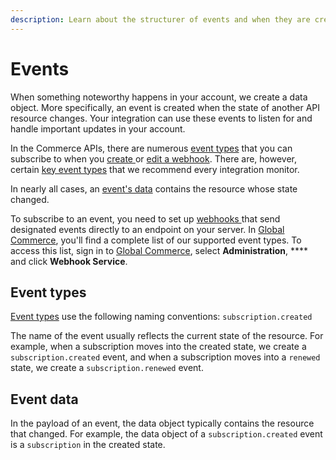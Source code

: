 ```yaml
---
description: Learn about the structurer of events and when they are created.
---
```


# Events

When something noteworthy happens in your account, we create a data object. More specifically, an event is created when the state of another API resource changes. Your integration can use these events to listen for and handle important updates in your account.

In the Commerce APIs, there are numerous [event types](./#event-types) that you can subscribe to when you [create ](../webhooks/creating-a-webhook.md)or [edit a webhook](../webhooks/editing-a-webhook.md). There are, however, certain [key event types](event-types.md) that we recommend every integration monitor.

In nearly all cases, an [event's data](./#event-data) contains the resource whose state changed.

To subscribe to an event, you need to set up [webhooks ](../webhooks/)that send designated events directly to an endpoint on your server. In [Global Commerce](https://gc.digitalriver.com/gc/ent/login.do), you'll find a complete list of our supported event types. To access this list, sign in to [Global Commerce](https://gc.digitalriver.com/gc/ent/login.do), select **Administration**, **** and click **Webhook Service**.

## Event types

[Event types](event-types.md) use the following naming conventions: `subscription.created`

The name of the event usually reflects the current state of the resource. For example, when a subscription moves into the created state, we create a `subscription.created` event, and when a subscription moves into a `renewed` state, we create a `subscription.renewed` event.

## Event data

In the payload of an event, the data object typically contains the resource that changed. For example, the data object of a `subscription.created` event is a `subscription` in the created state.
